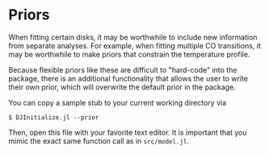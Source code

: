 # Priors

When fitting certain disks, it may be worthwhile to include new information from separate analyses. For example, when fitting multiple CO transitions, it may be worthwhile to make priors that constrain the temperature profile.

Because flexible priors like these are difficult to "hard-code" into the package, there is an additional functionality that allows the user to write their own prior, which will overwrite the default prior in the package.

You can copy a sample stub to your current working directory via

    $ DJInitialize.jl --prior

Then, open this file with your favorite text editor. It is important that you mimic the exact same function call as in `src/model.jl`.
